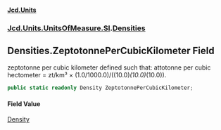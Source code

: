 #### [Jcd.Units](index.md 'index')
### [Jcd.Units.UnitsOfMeasure.SI](Jcd.Units.UnitsOfMeasure.SI.md 'Jcd.Units.UnitsOfMeasure.SI').[Densities](Densities.md 'Jcd.Units.UnitsOfMeasure.SI.Densities')

## Densities.ZeptotonnePerCubicKilometer Field

zeptotonne per cubic kilometer defined such that: attotonne per cubic hectometer = zt/km³ × (1.0/1000.0)/((10.0)*(10.0)*(10.0)).

```csharp
public static readonly Density ZeptotonnePerCubicKilometer;
```

#### Field Value
[Density](Density.md 'Jcd.Units.UnitTypes.Density')